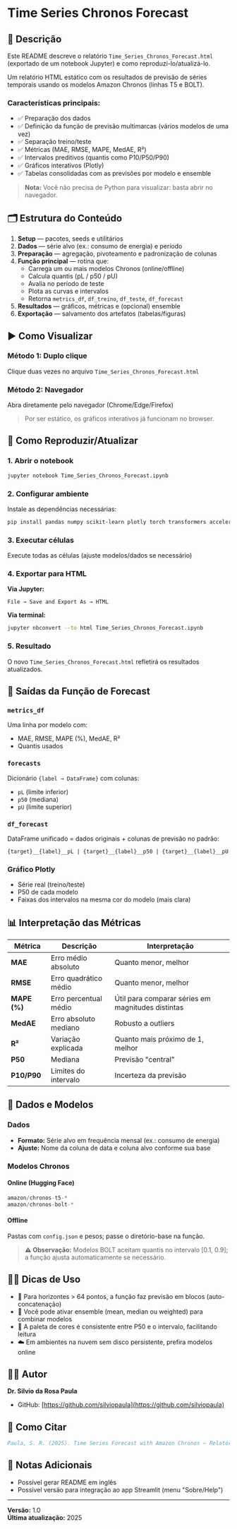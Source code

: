# Time Series Chronos Forecast

## 📄 Descrição

Este README descreve o relatório `Time_Series_Chronos_Forecast.html` (exportado de um notebook Jupyter) e como reproduzi-lo/atualizá-lo.

Um relatório HTML estático com os resultados de previsão de séries temporais usando os modelos Amazon Chronos (linhas T5 e BOLT). 

### Características principais:
- ✅ Preparação dos dados
- ✅ Definição da função de previsão multimarcas (vários modelos de uma vez)
- ✅ Separação treino/teste
- ✅ Métricas (MAE, RMSE, MAPE, MedAE, R²)
- ✅ Intervalos preditivos (quantis como P10/P50/P90)
- ✅ Gráficos interativos (Plotly)
- ✅ Tabelas consolidadas com as previsões por modelo e ensemble

> **Nota:** Você não precisa de Python para visualizar: basta abrir no navegador.

## 🗂️ Estrutura do Conteúdo

1. **Setup** — pacotes, seeds e utilitários
2. **Dados** — série alvo (ex.: consumo de energia) e período
3. **Preparação** — agregação, pivoteamento e padronização de colunas
4. **Função principal** — rotina que:
   - Carrega um ou mais modelos Chronos (online/offline)
   - Calcula quantis (pL / p50 / pU)
   - Avalia no período de teste
   - Plota as curvas e intervalos
   - Retorna `metrics_df`, `df_treino`, `df_teste`, `df_forecast`
5. **Resultados** — gráficos, métricas e (opcional) ensemble
6. **Exportação** — salvamento dos artefatos (tabelas/figuras)

## ▶️ Como Visualizar

### Método 1: Duplo clique
Clique duas vezes no arquivo `Time_Series_Chronos_Forecast.html`

### Método 2: Navegador
Abra diretamente pelo navegador (Chrome/Edge/Firefox)

> Por ser estático, os gráficos interativos já funcionam no browser.

## 🔁 Como Reproduzir/Atualizar

### 1. Abrir o notebook
```bash
jupyter notebook Time_Series_Chronos_Forecast.ipynb
```

### 2. Configurar ambiente
Instale as dependências necessárias:

```bash
pip install pandas numpy scikit-learn plotly torch transformers accelerate sentencepiece safetensors huggingface_hub chronos-forecasting
```

### 3. Executar células
Execute todas as células (ajuste modelos/dados se necessário)

### 4. Exportar para HTML

**Via Jupyter:**
```
File → Save and Export As → HTML
```

**Via terminal:**
```bash
jupyter nbconvert --to html Time_Series_Chronos_Forecast.ipynb
```

### 5. Resultado
O novo `Time_Series_Chronos_Forecast.html` refletirá os resultados atualizados.

## 🧪 Saídas da Função de Forecast

### `metrics_df`
Uma linha por modelo com:
- MAE, RMSE, MAPE (%), MedAE, R²
- Quantis usados

### `forecasts`
Dicionário `{label → DataFrame}` com colunas:
- `pL` (limite inferior)
- `p50` (mediana) 
- `pU` (limite superior)

### `df_forecast`
DataFrame unificado = dados originais + colunas de previsão no padrão:
```
{target}__{label}__pL | {target}__{label}__p50 | {target}__{label}__pU
```

### Gráfico Plotly
- Série real (treino/teste)
- P50 de cada modelo
- Faixas dos intervalos na mesma cor do modelo (mais clara)

## 📊 Interpretação das Métricas

| Métrica | Descrição | Interpretação |
|---------|-----------|---------------|
| **MAE** | Erro médio absoluto | Quanto menor, melhor |
| **RMSE** | Erro quadrático médio | Quanto menor, melhor |
| **MAPE (%)** | Erro percentual médio | Útil para comparar séries em magnitudes distintas |
| **MedAE** | Erro absoluto mediano | Robusto a outliers |
| **R²** | Variação explicada | Quanto mais próximo de 1, melhor |
| **P50** | Mediana | Previsão "central" |
| **P10/P90** | Limites do intervalo | Incerteza da previsão |

## 📁 Dados e Modelos

### Dados
- **Formato:** Série alvo em frequência mensal (ex.: consumo de energia)
- **Ajuste:** Nome da coluna de data e coluna alvo conforme sua base

### Modelos Chronos

#### Online (Hugging Face)
```python
amazon/chronos-t5-*
amazon/chronos-bolt-*
```

#### Offline
Pastas com `config.json` e pesos; passe o diretório-base na função.

> **⚠️ Observação:** Modelos BOLT aceitam quantis no intervalo [0.1, 0.9]; a função ajusta automaticamente se necessário.

## 🧑‍💻 Dicas de Uso

- 📏 Para horizontes > 64 pontos, a função faz previsão em blocos (auto-concatenação)
- 🔄 Você pode ativar ensemble (mean, median ou weighted) para combinar modelos
- 🎨 A paleta de cores é consistente entre P50 e o intervalo, facilitando leitura
- ☁️ Em ambientes na nuvem sem disco persistente, prefira modelos online

## 👨‍💻 Autor

**Dr. Silvio da Rosa Paula**
- GitHub: [https://github.com/silviopaula](https://github.com/silviopaula)

## 📜 Como Citar

```bibtex
Paula, S. R. (2025). Time Series Forecast with Amazon Chronos — Relatório HTML (Time_Series_Chronos_Forecast.html). Disponível no repositório do autor.
```

## 📝 Notas Adicionais

- Possível gerar README em inglês
- Possível versão para integração ao app Streamlit (menu "Sobre/Help")

---

**Versão:** 1.0  
**Última atualização:** 2025